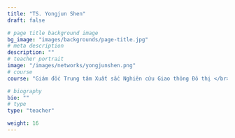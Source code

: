 ```yaml
---
title: "TS. Yongjun Shen"
draft: false

# page title background image
bg_image: "images/backgrounds/page-title.jpg"
# meta description
description: ""
# teacher portrait
image: "/images/networks/yongjunshen.png"
# course
course: "Giám đốc Trung tâm Xuất sắc Nghiên cứu Giao thông Đô thị </br> Đại học Tây Nam, Trung Quốc"

# biography
bio: ""
# type
type: "teacher"

weight: 16
---
```

